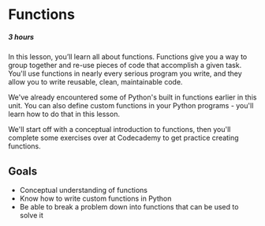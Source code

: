 [//]: <> (author: Benjamin White)
[//]: <> (type: intro)

# Functions
##### 3 hours

In this lesson, you’ll learn all about functions. Functions give you a way to group together and re-use pieces of code that accomplish a given task. You'll use functions in nearly every serious program you write, and they allow you to write reusable, clean, maintainable code.

We've already encountered some of Python's built in functions earlier in this unit. You can also define custom functions in your Python programs - you'll learn how to do that in this lesson.

We'll start off with a conceptual introduction to functions, then you'll complete some exercises over at Codecademy to get practice creating functions.

## Goals

- Conceptual understanding of functions
- Know how to write custom functions in Python
- Be able to break a problem down into functions that can be used to solve it

